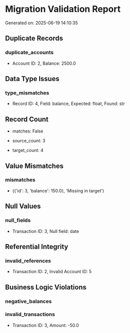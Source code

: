 # Migration Validation Report

Generated on: 2025-06-19 14:10:35

## Duplicate Records

### duplicate_accounts
- Account ID: 2, Balance: 2500.0

## Data Type Issues

### type_mismatches
- Record ID: 4, Field: balance, Expected: float, Found: str

## Record Count

- matches: False

- source_count: 3

- target_count: 4

## Value Mismatches

### mismatches
- ({'id': 3, 'balance': 150.0}, 'Missing in target')

## Null Values

### null_fields
- Transaction ID: 3, Null field: date

## Referential Integrity

### invalid_references
- Transaction ID: 2, Invalid Account ID: 5

## Business Logic Violations

### negative_balances

### invalid_transactions
- Transaction ID: 3, Amount: -50.0

